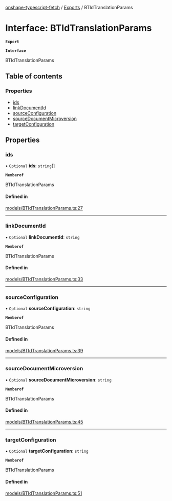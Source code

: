 [onshape-typescript-fetch](../README.md) / [Exports](../modules.md) / BTIdTranslationParams

# Interface: BTIdTranslationParams

**`Export`**

**`Interface`**

BTIdTranslationParams

## Table of contents

### Properties

- [ids](BTIdTranslationParams.md#ids)
- [linkDocumentId](BTIdTranslationParams.md#linkdocumentid)
- [sourceConfiguration](BTIdTranslationParams.md#sourceconfiguration)
- [sourceDocumentMicroversion](BTIdTranslationParams.md#sourcedocumentmicroversion)
- [targetConfiguration](BTIdTranslationParams.md#targetconfiguration)

## Properties

### ids

• `Optional` **ids**: `string`[]

**`Memberof`**

BTIdTranslationParams

#### Defined in

[models/BTIdTranslationParams.ts:27](https://github.com/toebes/onshape-typescript-fetch/blob/3e11ae1/models/BTIdTranslationParams.ts#L27)

___

### linkDocumentId

• `Optional` **linkDocumentId**: `string`

**`Memberof`**

BTIdTranslationParams

#### Defined in

[models/BTIdTranslationParams.ts:33](https://github.com/toebes/onshape-typescript-fetch/blob/3e11ae1/models/BTIdTranslationParams.ts#L33)

___

### sourceConfiguration

• `Optional` **sourceConfiguration**: `string`

**`Memberof`**

BTIdTranslationParams

#### Defined in

[models/BTIdTranslationParams.ts:39](https://github.com/toebes/onshape-typescript-fetch/blob/3e11ae1/models/BTIdTranslationParams.ts#L39)

___

### sourceDocumentMicroversion

• `Optional` **sourceDocumentMicroversion**: `string`

**`Memberof`**

BTIdTranslationParams

#### Defined in

[models/BTIdTranslationParams.ts:45](https://github.com/toebes/onshape-typescript-fetch/blob/3e11ae1/models/BTIdTranslationParams.ts#L45)

___

### targetConfiguration

• `Optional` **targetConfiguration**: `string`

**`Memberof`**

BTIdTranslationParams

#### Defined in

[models/BTIdTranslationParams.ts:51](https://github.com/toebes/onshape-typescript-fetch/blob/3e11ae1/models/BTIdTranslationParams.ts#L51)
